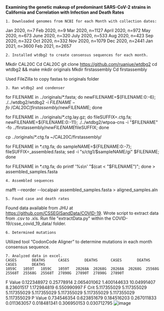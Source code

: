 
**Examining the genetic makeup of predominant SARS-CoV-2 strains in California and Correlation with Infection and Death Rates**

	1. Downloaded genomes from NCBI for each Month with collection dates:
Jan 2020, n=7
Feb 2020, n=9
Mar 2020, n=1127
April 2020, n=972
May 2020, n=673
June 2020, n=320
July 2020, n=533
Aug 2020, n=423
Sep 2020, n=322
Oct 2020, n=332
Nov 2020, n=1079
Dec 2020, n=2441
Jan 2021, n=3600
Feb 2021, n=2657

	2. Installed wtdbg2 to create consensus sequences for each month.
Mkdir CAL20C
Cd CAL20C
git clone https://github.com/ruanjue/wtdbg2
cd wtdbg2 && make
mkdir originals
Mkdir firstassembly
Cd firstassembly

Used FileZilla to copy fastas to originals folder

	3. Ran wtdbg2 and condenser
for FILENAME in ../originals/*.fasta; do newFILENAME=${FILENAME:0:-6}; ./../wtdbg2/wtdbg2 -i $FILENAME -fo ~/CAL20C/firstassembly/$newFILENAME; done

for FILENAME in ../originals/*.ctg.lay.gz; do fileSUFFIX=.ctg.fa; newFILENAME=${FILENAME:0:-11}; ./../wtdbg2/wtpoa-cns -i "$FILENAME" -fo ../firstassembly/$newFILENAME$fileSUFFIX; done

cp ../originals/*.ctg.fa ~/CAL20C/firstassembly/

for FILENAME in *.ctg.fa; do sampleNAME=${FILENAME:0:-7}; fileSUFFIX=_assembled.fasta; sed -i "s/ctg1/$sampleNAME/gi" $FILENAME; done

for FILENAME in *.ctg.fa; do printf '%s\n' "$(cat < "$FILENAME")"; done > assembled_samples.fasta

	4. Assembled sequences
mafft --reorder --localpair assembled_samples.fasta > aligned_samples.aln

	5. Found case and death rates

Found data available from JHU at https://github.com/CSSEGISandData/COVID-19. Wrote script to extract data from .csv to .xls. Run file "extractData.py" within the COVID-19/csse_covid_19_data/ folder.

	6. Determined mutations

Utilized tool “CodonCode Aligner” to determine mutations in each month consensus sequence.

	7. Analyzed data in excel.
	CASES		DEATHS		CASES		DEATHS		CASES		DEATHS		CASES		DEATHS	
	1059C	1059T	1059C	1059T	20268A	20268G	20268A	20268G	25568G	25568T	25568G	25568T	27890G	27890T	27890G	27890T
F Value	0.122348972		0.25778914		2.065401062		1.400144633		10.04991407		8.23601517		1.172984819		6.550990997	
F Crit	5.117355029		5.117355029		5.117355029		5.117355029		5.117355029		5.117355029		5.117355029		5.117355029	
P Value	0.734546354		0.623851679		0.184516203		0.267011833		0.011363057		0.018481341		0.306950153		0.030712795	
![image](https://user-images.githubusercontent.com/60581129/113227967-d9e3cc80-9261-11eb-9e03-93def2395558.png)


